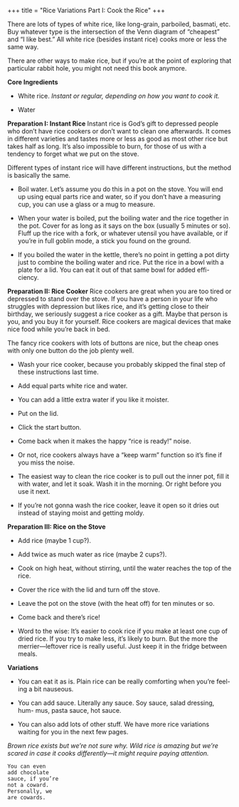 +++
title = "Rice Variations Part I: Cook the Rice"
+++

There are lots of types of white rice, like long-grain, parboiled, basmati, etc.
Buy whatever type is the intersection of the Venn diagram of “cheapest” and
“I like best.” All white rice (besides instant rice) cooks more or less the same
way.

There are other ways to make rice, but if you’re at the point of exploring that
particular rabbit hole, you might not need this book anymore.

**Core Ingredients**

- White rice. _Instant or regular, depending on how you want to cook it._

- Water

**Preparation I: Instant Rice**
Instant rice is God’s gift to depressed people who don’t have rice cookers
or don’t want to clean one afterwards. It comes in different varieties and
tastes more or less as good as most other rice but takes half as long. It’s also
impossible to burn, for those of us with a tendency to forget what we put on
the stove.

Different types of instant rice will have different instructions, but the
method is basically the same.

- Boil water. Let’s assume you do this in a pot on the stove. You will end up
  using equal parts rice and water, so if you don’t have a measuring cup,
  you can use a glass or a mug to measure.

- When your water is boiled, put the boiling water and the rice together in
  the pot. Cover for as long as it says on the box (usually 5 minutes or so).
  Fluff up the rice with a fork, or whatever utensil you have available, or if
  you’re in full goblin mode, a stick you found on the ground.

- If you boiled the water in the kettle, there’s no point in getting a pot
  dirty just to combine the boiling water and rice. Put the rice in a bowl
  with a plate for a lid. You can eat it out of that same bowl for added effi-
  ciency.

**Preparation II: Rice Cooker**
Rice cookers are great when you are too tired or depressed to stand over the
stove. If you have a person in your life who struggles with depression but
likes rice, and it’s getting close to their birthday, we seriously suggest a rice
cooker as a gift. Maybe that person is you, and you buy it for yourself. Rice
cookers are magical devices that make nice food while you’re back in bed.

The fancy rice cookers with lots of buttons are nice, but the cheap ones with
only one button do the job plenty well.

- Wash your rice cooker, because you probably skipped the final step of
  these instructions last time.

- Add equal parts white rice and water.

- You can add a little extra water if you like it moister.

- Put on the lid.

- Click the start button.

- Come back when it makes the happy “rice is ready!” noise.

- Or not, rice cookers always have a “keep warm” function so it’s fine if
  you miss the noise.

- The easiest way to clean the rice cooker is to pull out the inner pot, fill it
  with water, and let it soak. Wash it in the morning. Or right before you
  use it next.

- If you’re not gonna wash the rice cooker, leave it open so it dries out
  instead of staying moist and getting moldy.

**Preparation III: Rice on the Stove**

- Add rice (maybe 1 cup?).

- Add twice as much water as rice (maybe 2 cups?).

- Cook on high heat, without stirring, until the water reaches the top of
  the rice.

- Cover the rice with the lid and turn off the stove.

- Leave the pot on the stove (with the heat off) for ten minutes or so.

- Come back and there’s rice!

- Word to the wise: It’s easier to cook rice if you make at least one cup of
  dried rice. If you try to make less, it’s likely to burn. But the more the
  merrier—leftover rice is really useful. Just keep it in the fridge between
  meals.

**Variations**

- You can eat it as is. Plain rice can be really comforting when you’re feel-
  ing a bit nauseous.

- You can add sauce. Literally any sauce. Soy sauce, salad dressing, hum-
  mus, pasta sauce, hot sauce.

- You can also add lots of other stuff. We have more rice
  variations waiting for you in the next few pages.

_Brown rice exists but we’re not sure why. Wild rice is amazing but
we’re scared in case it cooks differently—it might require paying
attention._

```
You can even
add chocolate
sauce, if you’re
not a coward.
Personally, we
are cowards.
```
